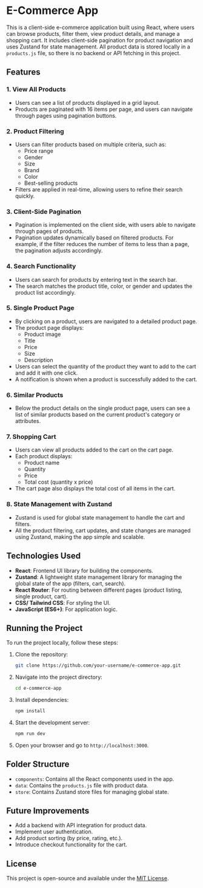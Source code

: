 # E-Commerce App

This is a client-side e-commerce application built using React, where users can browse products, filter them, view product details, and manage a shopping cart. It includes client-side pagination for product navigation and uses Zustand for state management. All product data is stored locally in a `products.js` file, so there is no backend or API fetching in this project.

## Features

### 1. View All Products

- Users can see a list of products displayed in a grid layout.
- Products are paginated with 16 items per page, and users can navigate through pages using pagination buttons.

### 2. Product Filtering

- Users can filter products based on multiple criteria, such as:
  - Price range
  - Gender
  - Size
  - Brand
  - Color
  - Best-selling products
- Filters are applied in real-time, allowing users to refine their search quickly.

### 3. Client-Side Pagination

- Pagination is implemented on the client side, with users able to navigate through pages of products.
- Pagination updates dynamically based on filtered products. For example, if the filter reduces the number of items to less than a page, the pagination adjusts accordingly.

### 4. Search Functionality

- Users can search for products by entering text in the search bar.
- The search matches the product title, color, or gender and updates the product list accordingly.

### 5. Single Product Page

- By clicking on a product, users are navigated to a detailed product page.
- The product page displays:
  - Product image
  - Title
  - Price
  - Size
  - Description
- Users can select the quantity of the product they want to add to the cart and add it with one click.
- A notification is shown when a product is successfully added to the cart.

### 6. Similar Products

- Below the product details on the single product page, users can see a list of similar products based on the current product's category or attributes.

### 7. Shopping Cart

- Users can view all products added to the cart on the cart page.
- Each product displays:
  - Product name
  - Quantity
  - Price
  - Total cost (quantity x price)
- The cart page also displays the total cost of all items in the cart.

### 8. State Management with Zustand

- Zustand is used for global state management to handle the cart and filters.
- All the product filtering, cart updates, and state changes are managed using Zustand, making the app simple and scalable.

## Technologies Used

- **React**: Frontend UI library for building the components.
- **Zustand**: A lightweight state management library for managing the global state of the app (filters, cart, search).
- **React Router**: For routing between different pages (product listing, single product, cart).
- **CSS/ Tailwind CSS**: For styling the UI.
- **JavaScript (ES6+)**: For application logic.

## Running the Project

To run the project locally, follow these steps:

1. Clone the repository:

   ```bash
   git clone https://github.com/your-username/e-commerce-app.git
   ```

2. Navigate into the project directory:

   ```bash
   cd e-commerce-app
   ```

3. Install dependencies:

   ```bash
   npm install
   ```

4. Start the development server:

   ```bash
   npm run dev
   ```

5. Open your browser and go to `http://localhost:3000`.

## Folder Structure

- `components`: Contains all the React components used in the app.
- `data`: Contains the `products.js` file with product data.
- `store`: Contains Zustand store files for managing global state.

## Future Improvements

- Add a backend with API integration for product data.
- Implement user authentication.
- Add product sorting (by price, rating, etc.).
- Introduce checkout functionality for the cart.

## License

This project is open-source and available under the [MIT License](LICENSE).
